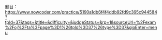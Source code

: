 题目：
https://www.nowcoder.com/practice/5190a1db6f4f4ddb92fd9c365c944584?tpId=37&tags=&title=&difficulty=&judgeStatus=&rp=1&sourceUrl=%2Fexam%2Foj%2Fta%3Fpage%3D1%26tpId%3D37%26type%3D37&gioEnter=menu